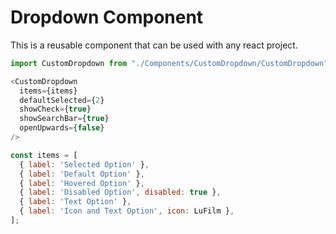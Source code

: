 # Dropdown Component

This is a reusable component that can be used with any react project.

```js
import CustomDropdown from "./Components/CustomDropdown/CustomDropdown";
```
```js
<CustomDropdown
  items={items}
  defaultSelected={2}
  showCheck={true}
  showSearchBar={true}
  openUpwards={false}
/>
```

```js
const items = [
  { label: 'Selected Option' },
  { label: 'Default Option' },
  { label: 'Hovered Option' },
  { label: 'Disabled Option', disabled: true },
  { label: 'Text Option' },
  { label: 'Icon and Text Option', icon: LuFilm },
];
```